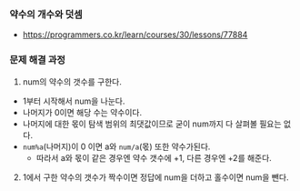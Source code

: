 ### 약수의 개수와 덧셈
- https://programmers.co.kr/learn/courses/30/lessons/77884

### 문제 해결 과정
1. num의 약수의 갯수를 구한다.
- 1부터 시작해서 num을 나눈다.
- 나머지가 0이면 해당 수는 약수이다. 
- 나머지에 대한 몫이 탐색 범위의 최댓값이므로 굳이 num까지 다 살펴볼 필요는 없다.
- `num%a`(나머지)이 0 이면 a와 `num/a`(몫) 또한 약수가된다.
  - 따라서 a와 몫이 같은 경우엔 약수 갯수에 +1, 다른 경우엔 +2를 해준다. 
2. 1에서 구한 약수의 갯수가 짝수이면 정답에 num을 더하고 홀수이면 num을 뺀다.  
